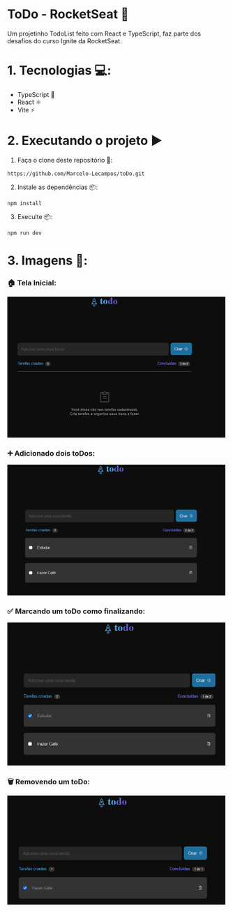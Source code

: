 # ToDo - RocketSeat 🚀

Um projetinho TodoList feito com React e TypeScript, faz parte dos desafios do curso Ignite da RocketSeat.

# 1. Tecnologias 💻:

-   TypeScript 🔷
-   React ⚛️
-   Vite ⚡

# 2. Executando o projeto ▶️

1. Faça o clone deste repositório 🔄:

```
https://github.com/Marcelo-Lecampos/toDo.git
```

2. Instale as dependências 📦:

```
npm install
```

3. Execulte 📦:

```
npm run dev
```

# 3. Imagens 📸:

<div>
  <h3>🏠 Tela Inicial:</h3>
  <img src="readmeFiles/img1.png" width="500" alt="tela_inicial" />
</div>

<div>
  <h3>➕ Adicionado dois toDos:</h3>
  <img src="readmeFiles/img2.png" width="500" alt="toDO adicionados" />
</div>

<div>
  <h3>✅ Marcando um toDo como finalizando:</h3>
  <img src="readmeFiles/img3.png" width="500" alt="toDO finalizado" />
</div>

<div>
  <h3>🗑️ Removendo um toDo:</h3>
  <img src="readmeFiles/img4.png" width="500" alt="toDO finalizado" />
</div>


